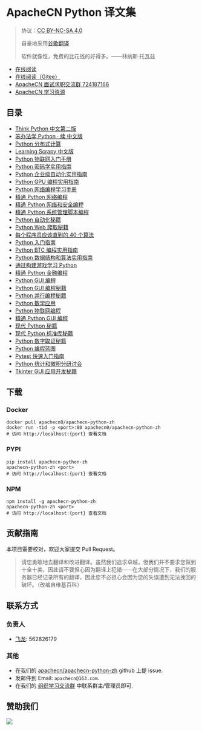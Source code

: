 # ApacheCN Python 译文集

> 协议：[CC BY-NC-SA 4.0](http://creativecommons.org/licenses/by-nc-sa/4.0/)
> 
> 自豪地采用[谷歌翻译](https://translate.google.cn/)
> 
> 软件就像性，免费的比花钱的好得多。——林纳斯·托瓦兹

* [在线阅读](https://py.apachecn.org)
* [在线阅读（Gitee）](https://apachecn.gitee.io/apachecn-python-zh/)
* [ApacheCN 面试求职交流群 724187166](https://jq.qq.com/?_wv=1027&k=54ujcL3)
* [ApacheCN 学习资源](http://www.apachecn.org/)

## 目录

+   [Think Python 中文第二版](docs/think-py-2e-zh/SUMMARY.md)
+   [笨办法学 Python · 续 中文版](docs/lmpythw-zh/SUMMARY.md)
+   [Python 分布式计算](docs/py-dist-comp/SUMMARY.md)
+   [Learning Scrapy 中文版](docs/learn-scrapy/SUMMARY.md)
+   [Python 物联网入门手册](docs/get-start-py-iot/SUMMARY.md)
+   [Python 密码学实用指南](docs/handson-crypto-py/SUMMARY.md)
+   [Python 企业级自动化实用指南](docs/handson-enter-auto-py/SUMMARY.md)
+   [Python GPU 编程实用指南](docs/handson-gpu-prog-py-cuda/SUMMARY.md)
+   [Python 网络编程学习手册](docs/learn-py-net-prog/SUMMARY.md)
+   [精通 Python 网络编程](docs/master-py-net/SUMMARY.md)
+   [精通 Python 网络和安全编程](docs/master-py-net-sec/SUMMARY.md)
+   [精通 Python 系统管理脚本编程](docs/master-py-script-sys-admin/SUMMARY.md)
+   [Python 自动化秘籍](docs/py-auto-cb/SUMMARY.md)
+   [Python Web 爬取秘籍](docs/py-web-scrape-cb/SUMMARY.md)
+   [每个程序员应该直到的 40 个算法](docs/40-algo-every-prog-should-know/SUMMARY.md)
+   [Python 入门指南](docs/get-start-py/SUMMARY.md)
+   [Python BTC 编程实用指南](docs/handson-btc-prog-py/SUMMARY.md)
+   [Python 数据结构和算法实用指南](docs/handson-dsal-py/SUMMARY.md)
+   [通过构建游戏学习 Python](docs/learn-py-build-game/SUMMARY.md)
+   [精通 Python 金融编程](docs/master-py-fin/SUMMARY.md)
+   [Python GUI 编程](docs/py-gui-prog/SUMMARY.md)
+   [Python GUI 编程秘籍](docs/py-gui-prog-cb/SUMMARY.md)
+   [Python 并行编程秘籍](docs/py-paral-prog-cb/SUMMARY.md)
+   [Python 数学应用](docs/app-math-py/SUMMARY.md)
+   [Python 物联网编程](docs/iot-prog-proj/SUMMARY.md)
+   [精通 Python GUI 编程](docs/master-gui-prog-py/SUMMARY.md)
+   [现代 Python 秘籍](docs/modern-py-cb/SUMMARY.md)
+   [现代 Python 标准库秘籍](docs/modern-py-std-lib-cb/SUMMARY.md)
+   [Python 数字取证秘籍](docs/py-digi-fore-cb/SUMMARY.md)
+   [Python 编程蓝图](docs/py-prog-blueprint/SUMMARY.md)
+   [Pytest 快速入门指南](docs/pytest-quick-start-guide/SUMMARY.md)
+   [Python 统计和微积分研讨会](docs/stat-calc-py-workshop/SUMMARY.md)
+   [Tkinter GUI 应用开发秘籍](docs/tkinter-gui-app-dev-cb/SUMMARY.md)

## 下载

### Docker

```
docker pull apachecn0/apachecn-python-zh
docker run -tid -p <port>:80 apachecn0/apachecn-python-zh
# 访问 http://localhost:{port} 查看文档
```

### PYPI

```
pip install apachecn-python-zh
apachecn-python-zh <port>
# 访问 http://localhost:{port} 查看文档
```

### NPM

```
npm install -g apachecn-python-zh
apachecn-python-zh <port>
# 访问 http://localhost:{port} 查看文档
```

## 贡献指南
<!--
无需翻译：

Python Data Structures and Algorithms
-->

本项目需要校对，欢迎大家提交 Pull Request。

> 请您勇敢地去翻译和改进翻译。虽然我们追求卓越，但我们并不要求您做到十全十美，因此请不要担心因为翻译上犯错——在大部分情况下，我们的服务器已经记录所有的翻译，因此您不必担心会因为您的失误遭到无法挽回的破坏。（改编自维基百科）

## 联系方式

### 负责人

* [飞龙](https://github.com/wizardforcel): 562826179

### 其他

*   在我们的 [apachecn/apachecn-python-zh](https://github.com/apachecn/apachecn-python-zh) github 上提 issue.
*   发邮件到 Email: `apachecn@163.com`.
*   在我们的 [组织学习交流群](http://www.apachecn.org/organization/348.html) 中联系群主/管理员即可.

## 赞助我们

![](http://data.apachecn.org/img/about/donate.jpg)
